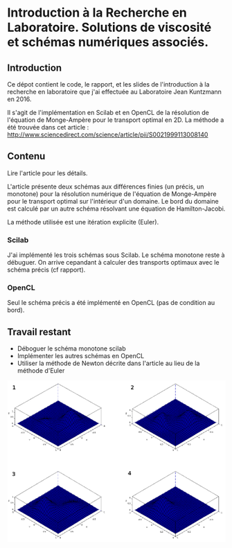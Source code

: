 # Introduction à la Recherche en Laboratoire. Solutions de viscosité et schémas numériques associés.

## Introduction

Ce dépot contient le code, le rapport, et les slides de l'introduction à la recherche en
laboratoire que j'ai effectuée au Laboratoire Jean Kuntzmann en 2016.

Il s'agit de l'implémentation en Scilab et en OpenCL de la résolution de l'équation de 
Monge-Ampère pour le transport optimal en 2D. La méthode a été trouvée dans cet article
: http://www.sciencedirect.com/science/article/pii/S0021999113008140

## Contenu

Lire l'article pour les détails.

L'article présente deux schémas aux différences finies (un précis, un monotone) pour la résolution numérique de
l'équation de Monge-Ampère pour le transport optimal sur l'intérieur d'un domaine. Le bord
du domaine est calculé par un autre schéma résolvant une équation de Hamilton-Jacobi. 

La méthode utilisée est une itération explicite (Euler).

### Scilab

J'ai implémenté les trois schémas sous Scilab. Le schéma monotone reste à débuguer. On arrive
cepandant à calculer des transports optimaux avec le schéma précis (cf rapport).

### OpenCL

Seul le schéma précis a été implémenté en OpenCL (pas de condition au bord).

## Travail restant

- Déboguer le schéma monotone scilab
- Implémenter les autres schémas en OpenCL
- Utiliser la méthode de Newton décrite dans l'article au lieu de la méthode d'Euler

![Exemple de déplacement](/slides/depl1.png)
